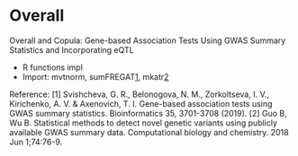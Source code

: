 # Overall
Overall and Copula: Gene-based Association Tests Using GWAS Summary Statistics and Incorporating eQTL
* R functions impl
* Import: mvtnorm, sumFREGAT[1](https://cran.r-project.org/web/packages/sumFREGAT/index.html), mkatr[2](https://github.com/baolinwu/mkatr)

Reference:
[1] Svishcheva, G. R., Belonogova, N. M., Zorkoltseva, I. V., Kirichenko, A. V. & Axenovich, T. I. Gene-based association tests using GWAS summary statistics. Bioinformatics 35, 3701-3708 (2019).
[2] Guo B, Wu B. Statistical methods to detect novel genetic variants using publicly available GWAS summary data. Computational biology and chemistry. 2018 Jun 1;74:76-9.
